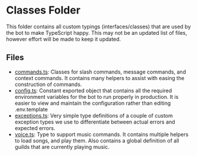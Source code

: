 # Classes Folder

This folder contains all custom typings (interfaces/classes) that are used by the bot to make TypeScript happy. This may
not be an updated list of files, however effort will be made to keep it updated.

## Files

- [commands.ts](commands.ts): Classes for slash commands, message commands, and context commands. It contains many
  helpers to assist with easing the construction of commands.
- [config.ts](config.ts): Constant exported object that contains all the required environment variables for the bot to
  run properly in production. It is easier to view and maintain the configuration rather than editing .env.template
- [exceptions.ts](exceptions.ts): Very simple type definitions of a couple of custom exception types we use to
  differentiate between actual errors and expected errors.
- [voice.ts](voice.ts): Type to support music commands. It contains multiple helpers to load songs, and play
  them. Also contains a global definition of all guilds that are currently playing music.
